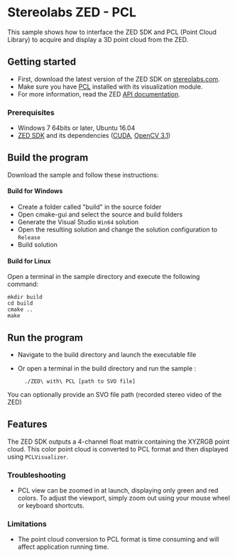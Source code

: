 # Stereolabs ZED - PCL

This sample shows how to interface the ZED SDK and PCL (Point Cloud Library) to acquire and display a 3D point cloud from the ZED.


## Getting started

- First, download the latest version of the ZED SDK on [stereolabs.com](https://www.stereolabs.com).
- Make sure you have [PCL](https://github.com/PointCloudLibrary/pcl) installed with its visualization module.
- For more information, read the ZED [API documentation](https://www.stereolabs.com/developers/documentation/API/).


### Prerequisites

- Windows 7 64bits or later, Ubuntu 16.04
- [ZED SDK](https://www.stereolabs.com/developers/) and its dependencies ([CUDA](https://developer.nvidia.com/cuda-downloads), [OpenCV 3.1](http://opencv.org/downloads.html))


## Build the program

Download the sample and follow these instructions:

#### Build for Windows

  - Create a folder called "build" in the source folder
  - Open cmake-gui and select the source and build folders
  - Generate the Visual Studio `Win64` solution
  - Open the resulting solution and change the solution configuration to `Release`
  - Build solution

#### Build for Linux

Open a terminal in the sample directory and execute the following command:

    mkdir build
    cd build
    cmake ..
    make

## Run the program

- Navigate to the build directory and launch the executable file
- Or open a terminal in the build directory and run the sample :

        ./ZED\ with\ PCL [path to SVO file]

You can optionally provide an SVO file path (recorded stereo video of the ZED)


## Features

The ZED SDK outputs a 4-channel float matrix containing the XYZRGB point cloud. This color point cloud is converted to PCL format and then displayed using `PCLVisualizer`.



### Troubleshooting
 - PCL view can be zoomed in at launch, displaying only green and red colors. To adjust the viewport, simply zoom out using your mouse wheel or keyboard shortcuts.

### Limitations

- The point cloud conversion to PCL format is time consuming and will affect application running time.
